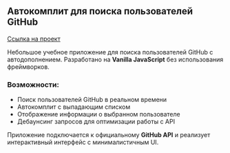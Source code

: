 ## Автокомплит для поиска пользователей GitHub

[Ссылка на проект](https://vladislavostudin.github.io/Github-API-autocomplete/)

Небольшое учебное приложение для поиска пользователей GitHub с автодополнением. Разработано на **Vanilla JavaScript** без использования фреймворков.

### Возможности:
- Поиск пользователей GitHub в реальном времени
- Автокомплит с выпадающим списком
- Отображение информации о выбранном пользователе
- Дебаунсинг запросов для оптимизации работы с API

Приложение подключается к официальному **GitHub API** и реализует интерактивный интерфейс с минималистичным UI.
